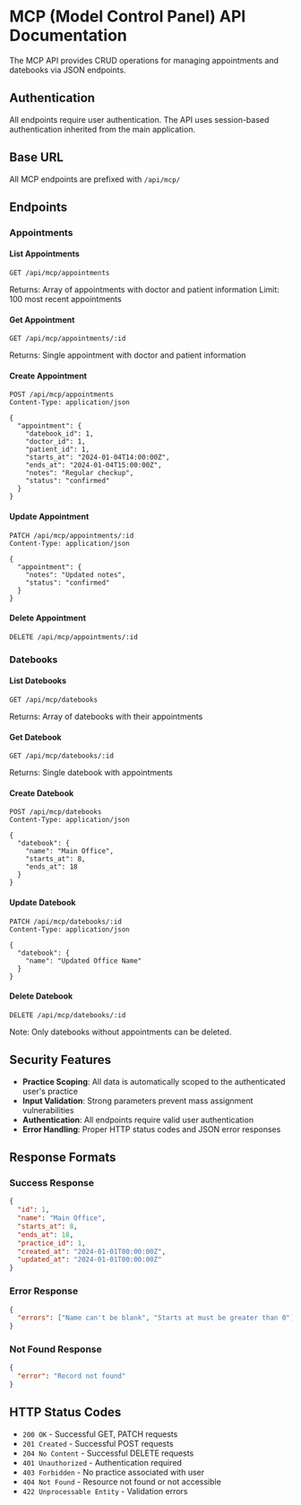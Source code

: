 # MCP (Model Control Panel) API Documentation

The MCP API provides CRUD operations for managing appointments and datebooks via JSON endpoints.

## Authentication

All endpoints require user authentication. The API uses session-based authentication inherited from the main application.

## Base URL

All MCP endpoints are prefixed with `/api/mcp/`

## Endpoints

### Appointments

#### List Appointments
```
GET /api/mcp/appointments
```
Returns: Array of appointments with doctor and patient information
Limit: 100 most recent appointments

#### Get Appointment
```
GET /api/mcp/appointments/:id
```
Returns: Single appointment with doctor and patient information

#### Create Appointment
```
POST /api/mcp/appointments
Content-Type: application/json

{
  "appointment": {
    "datebook_id": 1,
    "doctor_id": 1,
    "patient_id": 1,
    "starts_at": "2024-01-04T14:00:00Z",
    "ends_at": "2024-01-04T15:00:00Z",
    "notes": "Regular checkup",
    "status": "confirmed"
  }
}
```

#### Update Appointment
```
PATCH /api/mcp/appointments/:id
Content-Type: application/json

{
  "appointment": {
    "notes": "Updated notes",
    "status": "confirmed"
  }
}
```

#### Delete Appointment
```
DELETE /api/mcp/appointments/:id
```

### Datebooks

#### List Datebooks
```
GET /api/mcp/datebooks
```
Returns: Array of datebooks with their appointments

#### Get Datebook
```
GET /api/mcp/datebooks/:id
```
Returns: Single datebook with appointments

#### Create Datebook
```
POST /api/mcp/datebooks
Content-Type: application/json

{
  "datebook": {
    "name": "Main Office",
    "starts_at": 8,
    "ends_at": 18
  }
}
```

#### Update Datebook
```
PATCH /api/mcp/datebooks/:id
Content-Type: application/json

{
  "datebook": {
    "name": "Updated Office Name"
  }
}
```

#### Delete Datebook
```
DELETE /api/mcp/datebooks/:id
```
Note: Only datebooks without appointments can be deleted.

## Security Features

- **Practice Scoping**: All data is automatically scoped to the authenticated user's practice
- **Input Validation**: Strong parameters prevent mass assignment vulnerabilities
- **Authentication**: All endpoints require valid user authentication
- **Error Handling**: Proper HTTP status codes and JSON error responses

## Response Formats

### Success Response
```json
{
  "id": 1,
  "name": "Main Office",
  "starts_at": 8,
  "ends_at": 18,
  "practice_id": 1,
  "created_at": "2024-01-01T00:00:00Z",
  "updated_at": "2024-01-01T00:00:00Z"
}
```

### Error Response
```json
{
  "errors": ["Name can't be blank", "Starts at must be greater than 0"]
}
```

### Not Found Response
```json
{
  "error": "Record not found"
}
```

## HTTP Status Codes

- `200 OK` - Successful GET, PATCH requests
- `201 Created` - Successful POST requests
- `204 No Content` - Successful DELETE requests
- `401 Unauthorized` - Authentication required
- `403 Forbidden` - No practice associated with user
- `404 Not Found` - Resource not found or not accessible
- `422 Unprocessable Entity` - Validation errors